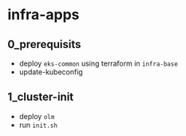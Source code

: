 # infra-apps

## 0_prerequisits

* deploy `eks-common` using terraform in `infra-base`
* update-kubeconfig

## 1_cluster-init

* deploy `olm`
* run `init.sh`
